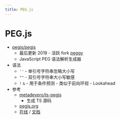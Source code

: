 ```yaml
---
title: PEG.js
---
```


# PEG.js

- [pegjs/pegjs](https://github.com/pegjs/pegjs)
  - 最后更新 2019 - 活跃 fork [peggy](./peggy.md)
  - JavaScript PEG 语法解析生成器
- 语法
  - `''` - 单引号字符串忽略大小写
  - `""` - 双引号字符串大小写敏感
  - `!` `&` - 用于条件预测 - 类似于前向环视 - Lookahead
- 参考
  - [metadevpro/ts-pegjs](https://github.com/metadevpro/ts-pegjs)
    - 生成 TS 源码
  - [pegjs.org](https://pegjs.org)
  - [在线](https://pegjs.org/online) / [文档](https://pegjs.org/documentation)
